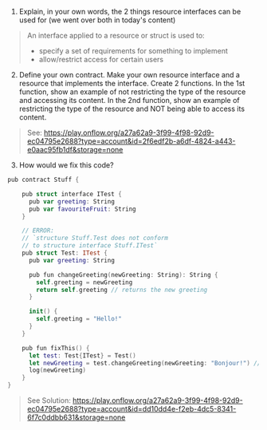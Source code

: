 1. Explain, in your own words, the 2 things resource interfaces can be used for (we went over both in today's content)
> An interface applied to a resource or struct is used to:
> - specify a set of requirements for something to implement
> - allow/restrict access for certain users

2. Define your own contract. Make your own resource interface and a resource that implements the interface. Create 2 functions. In the 1st function, show an example of not restricting the type of the resource and accessing its content. In the 2nd function, show an example of restricting the type of the resource and NOT being able to access its content.
> See: https://play.onflow.org/a27a62a9-3f99-4f98-92d9-ec04795e2688?type=account&id=2f6edf2b-a6df-4824-a443-e0aac95fb1df&storage=none

3. How would we fix this code? 

```swift
pub contract Stuff {

    pub struct interface ITest {
      pub var greeting: String
      pub var favouriteFruit: String
    }

    // ERROR:
    // `structure Stuff.Test does not conform 
    // to structure interface Stuff.ITest`
    pub struct Test: ITest {
      pub var greeting: String

      pub fun changeGreeting(newGreeting: String): String {
        self.greeting = newGreeting
        return self.greeting // returns the new greeting
      }

      init() {
        self.greeting = "Hello!"
      }
    }

    pub fun fixThis() {
      let test: Test{ITest} = Test()
      let newGreeting = test.changeGreeting(newGreeting: "Bonjour!") // ERROR HERE: `member of restricted type is not accessible: changeGreeting`
      log(newGreeting)
    }
}
```

> See Solution: https://play.onflow.org/a27a62a9-3f99-4f98-92d9-ec04795e2688?type=account&id=dd10dd4e-f2eb-4dc5-8341-6f7c0ddbb631&storage=none